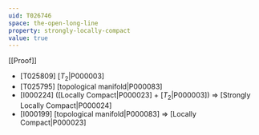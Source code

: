```yaml
---
uid: T026746
space: the-open-long-line
property: strongly-locally-compact
value: true
---
```

[[Proof]]

* [T025809] [$T_2$|P000003]
* [T025795] [topological manifold|P000083]
* [I000224] ([Locally Compact|P000023] + [$T_2$|P000003]) => [Strongly Locally Compact|P000024]
* [I000199] [topological manifold|P000083] => [Locally Compact|P000023]

